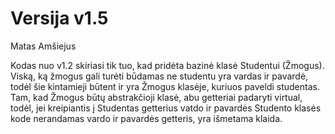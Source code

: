 # Versija v1.5
Matas Amšiejus

Kodas  nuo v1.2 skiriasi tik tuo, kad pridėta bazinė klasė Studentui (Žmogus). Viską, ką žmogus gali turėti būdamas ne studentu yra vardas ir pavardė, todėl šie kintamieji būtent ir yra Žmogus klasėje, kuriuos paveldi studentas. Tam, kad Žmogus būtų abstrakčioji klasė, abu getteriai padaryti virtual, todėl, jei kreipiantis į Studentas getterius vatdo ir pavardės Studento klasės kode nerandamas vardo ir pavardės getteris, yra išmetama klaida.
